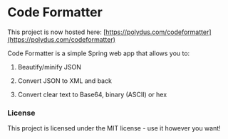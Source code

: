 # Code Formatter

This project is now hosted here: [https://polydus.com/codeformatter](https://polydus.com/codeformatter)


Code Formatter is a simple Spring web app that allows you to:



1. Beautify/minify JSON

2. Convert JSON to XML and back

3. Convert clear text to Base64, binary (ASCII) or hex

### License

This project is licensed under the MIT license - use it however you want! 